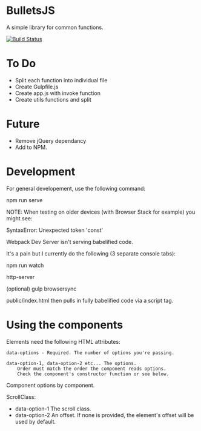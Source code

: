 # BulletsJS
A simple library for common functions.

[![Build Status](https://travis-ci.org/brightonmike/BulletsJS.svg?branch=master)](https://travis-ci.org/brightonmike/BulletsJS)

To Do
======

- Split each function into individual file
- Create Gulpfile.js
- Create app.js with invoke function
- Create utils functions and split


Future
======

- Remove jQuery dependancy
- Add to NPM.




Development
===========

For general developement, use the following command:

npm run serve


NOTE:
When testing on older devices (with Browser Stack for example) you might see:

SyntaxError: Unexpected token 'const'

Webpack Dev Server isn't serving babelified code.

It's a pain but I currently do the following (3 separate console tabs):

npm run watch

http-server

(optional)
gulp browsersync

public/index.html then pulls in fully babelified code via a script tag.



Using the components
====================

Elements need the following HTML attributes:
	
	data-options - Required. The number of options you're passing.

	data-option-1, data-option-2 etc... The options. 
		Order must match the order the component reads options. 
		Check the component's constructor function or see below.


Component options by component.

ScrollClass:
- data-option-1 The scroll class.
- data-option-2 An offset. If none is provided, the element's offset 
	will be used by default.





